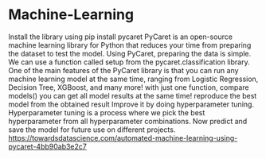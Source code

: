 # Machine-Learning
Install the library using
pip install pycaret
PyCaret is an open-source machine learning library for Python that reduces your time from preparing the dataset to test the model.
Using PyCaret, preparing the data is simple. We can use a function called setup from the pycaret.classification library.
One of the main features of the PyCaret library is that you can run any machine learning model at the same time, ranging from Logistic Regression, Decision Tree, XGBoost, and many more!
with just one function, compare models() you can get all model results at the same time!
reproduce the best model from the obtained result 
Improve it by doing hyperparameter tuning. Hyperparameter tuning is a process where we pick the best hyperparameter from all hyperparameter combinations.
Now predict and save the model for future use on different projects.
https://towardsdatascience.com/automated-machine-learning-using-pycaret-4bb90ab3e2c7
